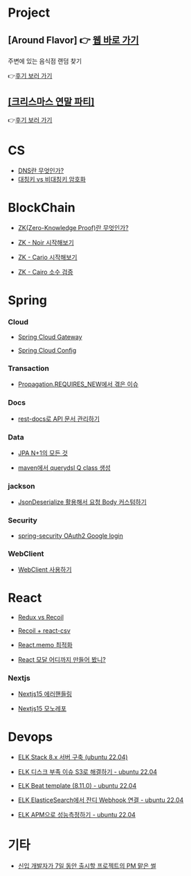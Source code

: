 # Project

## [Around Flavor] 👉 [웹 바로 가기](https://aroundflavor.tetedo.com/)

주변에 있는 음식점 랜덤 찾기

👉[후기 보러 가기](https://github.com/TeTedo/blog-code/tree/main/AroundFlavor)

## [[크리스마스 연말 파티]](https://github.com/TeTedo/blog-code/tree/main/party)

👉[후기 보러 가기](https://blog.tetedo.com/376)

# CS

- [DNS란 무엇인가?](https://github.com/TeTedo/blog-code/tree/main/cs-dns)
- [대칭키 vs 비대칭키 암호화](https://github.com/TeTedo/blog-code/tree/main/cs-symmetric-asymmetric-key)

# BlockChain

- [ZK(Zero-Knowledge Proof)란 무엇인가?](https://github.com/TeTedo/blog-code/tree/main/zk-zero-knowledge-proof)

- [ZK - Noir 시작해보기](https://github.com/TeTedo/blog-code/tree/main/zk-start-noir)

- [ZK - Cario 시작해보기](https://github.com/TeTedo/blog-code/tree/main/zk-start-cairo)

- [ZK - Cairo 소수 검증](https://github.com/TeTedo/blog-code/tree/main/zk-cairo-prime-number)

# Spring

### Cloud

- [Spring Cloud Gateway](https://github.com/TeTedo/blog-code/tree/main/spring-cloud-gateway)

- [Spring Cloud Config](https://github.com/TeTedo/blog-code/tree/main/spring-cloud-config)

### Transaction

- [Propagation.REQUIRES_NEW에서 겪은 이슈](https://github.com/TeTedo/blog-code/tree/main/springboot-propagation-required-new)

### Docs

- [rest-docs로 API 문서 관리하기](https://github.com/TeTedo/blog-code/tree/main/spring-rest-docs)

### Data

- [JPA N+1의 모든 것](https://github.com/TeTedo/blog-code/tree/main/spring-boot-jpa-N%2B1)

- [maven에서 querydsl Q class 생성](https://github.com/TeTedo/blog-code/tree/main/querydsl-maven-setting)

### jackson

- [JsonDeserialize 활용해서 요청 Body 커스텀하기](https://github.com/TeTedo/blog-code/tree/main/spring-boot-jackson)

### Security

- [spring-security OAuth2 Google login](https://github.com/TeTedo/blog-code/tree/main/spring-security-oauth)

### WebClient

- [WebClient 사용하기](https://github.com/TeTedo/blog-code/tree/main/spring-boot-webclient)

# React

- [Redux vs Recoil](https://github.com/TeTedo/blog-code/tree/main/react-redux-recoil)

- [Recoil + react-csv](https://github.com/TeTedo/blog-code/tree/main/react-csv-download)

- [React.memo 최적화](https://github.com/TeTedo/blog-code/tree/main/react-render-optimization/memo)

- [React 모달 어디까지 만들어 봤니?](https://github.com/TeTedo/blog-code/tree/main/react-modal)

### Nextjs

- [Nextjs15 에러핸들링](https://github.com/TeTedo/blog-code/tree/main/nextjs-error-handling)

- [Nextjs15 모노레포](https://github.com/TeTedo/blog-code/tree/main/nextjs-turborepo)

# Devops

- [ELK Stack 8.x 서버 구축 (ubuntu 22.04)](https://github.com/TeTedo/blog-code/tree/main/elk-install)

- [ELK 디스크 부족 이슈 S3로 해결하기 - ubuntu 22.04](https://github.com/TeTedo/blog-code/tree/main/elk-storage-issue)

- [ELK Beat template (8.11.0) - ubuntu 22.04](https://github.com/TeTedo/blog-code/tree/main/elk-beat-template)

- [ELK ElasticeSearch에서 잔디 Webhook 연결 - ubuntu 22.04](https://github.com/TeTedo/blog-code/tree/main/elk-webhook)

- [ELK APM으로 성능측정하기 - ubuntu 22.04](https://github.com/TeTedo/blog-code/tree/main/elk-apm)

# 기타

- [신입 개발자가 7일 동안 출시할 프로젝트의 PM 맡은 썰](https://github.com/TeTedo/blog-code/tree/main/etc-pm)
